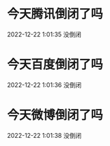 # 今天腾讯倒闭了吗

2022-12-22 1:01:35 没倒闭

# 今天百度倒闭了吗

2022-12-22 1:01:36 没倒闭

# 今天微博倒闭了吗

2022-12-22 1:01:38 没倒闭

